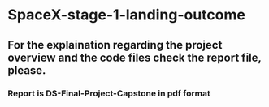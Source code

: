 # SpaceX-stage-1-landing-outcome
## For the explaination regarding the project overview and the code files check the report file, please.
### Report is DS-Final-Project-Capstone in pdf format
